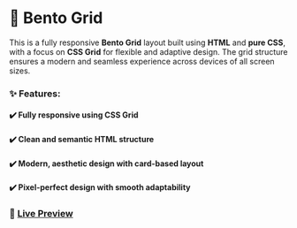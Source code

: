 # 🍱 Bento Grid
This is a fully responsive **Bento Grid** layout built using **HTML** and **pure CSS**, with a focus on **CSS Grid** for flexible and adaptive design. The grid structure ensures a modern and seamless experience across devices of all screen sizes.

### ✨ Features:
#### ✔️ Fully responsive using **CSS Grid**
#### ✔️ Clean and semantic HTML structure
#### ✔️ Modern, aesthetic design with card-based layout
#### ✔️ Pixel-perfect design with smooth adaptability

### 🔗 <a href="https://bento-grid-kohl.vercel.app/" target="_blank">Live Preview</a>
